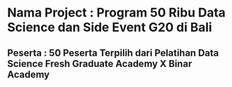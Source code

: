 # Nama Project : Program 50 Ribu Data Science dan Side Event G20 di Bali 
## Peserta : 50 Peserta Terpilih dari Pelatihan Data Science Fresh Graduate Academy X Binar Academy
